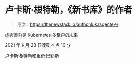 # 卢卡斯·根特勒，《新书库》的作者

> 原文：<https://thenewstack.io/author/lukasgentele/>

虚拟集群是 Kubernetes 多租户的未来

2021 年 6 月 28 日凌晨 4 点 10 分

卢卡斯·根特勒和里奇·巴勒斯